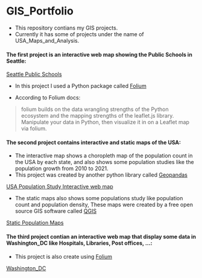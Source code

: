 # GIS_Portfolio

* This repository contians my GIS projects.
* Currently it has some of projects under the name of USA_Maps_and_Analysis.

#### The first project is an interactive web map showing the Public Schools in Seattle:

[Seattle Public Schools](https://github.com/MoustafaShaaban/GIS_Portfolio/tree/main/USA_Maps_and_Analysis/Seattle/Web_Maps/Public_Schools)

* In this project I used a Python package called [Folium](https://python-visualization.github.io/folium/)

* According to Folium docs:

> folium builds on the data wrangling strengths of the Python ecosystem and the mapping strengths of the leaflet.js library. Manipulate your data in Python, then visualize it in on a Leaflet map via folium.

#### The second project contains interactive and static maps of the USA:

* The interactive map shows a choropleth map of the population count in the USA by each state, and also shows some population studies like the population growth from 2010 to 2021.
* This project was created by another python library called [Geopandas](https://geopandas.org/en/stable/index.html)

[USA Population Study Interactive web map](https://github.com/MoustafaShaaban/GIS_Portfolio/tree/main/USA_Maps_and_Analysis/USA/Web_Maps/USA_Population_Study)

* The static maps also shows some populations study like population count and population density, These maps were created by a free open source GIS software called
[QGIS](https://qgis.org/en/site/)

[Static Population Maps](https://github.com/MoustafaShaaban/GIS_Portfolio/tree/main/USA_Maps_and_Analysis/USA/Maps)


#### The third project contian an interactive web map that display some data in Washington_DC like Hospitals, Libraries, Post offices, ...:

* This project is also create using [Folium](https://python-visualization.github.io/folium/)

[Washington_DC](https://github.com/MoustafaShaaban/GIS_Portfolio/tree/main/USA_Maps_and_Analysis/Washington_DC/Web_Maps/Washington_DC)
